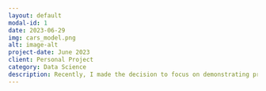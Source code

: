 ```yaml
---
layout: default
modal-id: 1
date: 2023-06-29
img: cars_model.png
alt: image-alt
project-date: June 2023
client: Personal Project
category: Data Science
description: Recently, I made the decision to focus on demonstrating practical machine learning models. As a result, I embarked on creating a multi-class classification model for car images. The model achieved an accuracy of 72% on its dedicated test set, encompassing 7 distinct car models. To accomplish this, I employed convolutional layers in conjunction with pooling techniques. <br><br><a href=https://colab.research.google.com/drive/1FCUQIzm6q7KhgADPvrp7Kme7CFCAdN0a?usp=sharing>Source Code</a>
---
```

